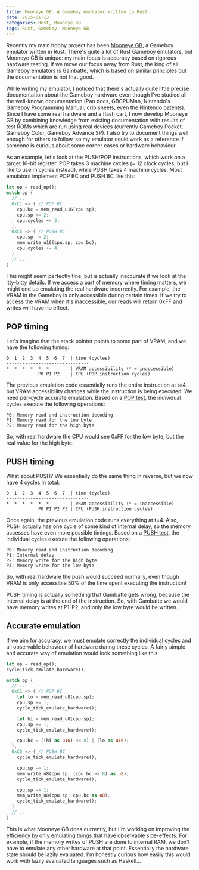 ```yaml
---
title: Mooneye GB: A Gameboy emulator written in Rust
date: 2015-01-13
categories: Rust, Mooneye GB
tags: Rust, Gameboy, Mooneye GB
---
```


Recently my main hobby project has been [Mooneye GB](https://github.com/Gekkio/mooneye-gb), a Gameboy emulator written in Rust. There's quite a lot of Rust Gameboy emulators, but Mooneye GB is unique: my main focus is accuracy based on rigorous hardware testing. If we move our focus away from Rust, the king of all Gameboy emulators is Gambatte, which is based on similar principles but the documentation is not that good.

While writing my emulator, I noticed that there's actually quite little precise documentation about the Gameboy hardware even though I've studied all the well-known documentation (Pan docs, GBCPUMan, Nintendo's Gameboy Programming Manual, crib sheets, even the Nintendo patents). Since I have some real hardware and a flash cart, I now develop Mooneye GB by combining knowledge from existing documentation with results of test ROMs which are run using real devices (currently Gameboy Pocket, Gameboy Color, Gameboy Advance SP). I also try to document things well enough for others to follow, so my emulator could work as a reference if someone is curious about some corner cases or hardware behaviour.

As an example, let's look at the PUSH/POP instructions, which work on a target 16-bit register. POP takes 3 machine cycles (= 12 clock cycles, but I like to use m cycles instead), while PUSH takes 4 machine cycles. Most emulators implement POP BC and PUSH BC like this:

```rust
let op = read_op();
match op {
  // ...
  0xC1 => { // POP BC
    cpu.bc = mem_read_u16(cpu.sp);
    cpu.sp += 2;
    cpu.cycles += 3;
  },
  0xC5 => { // PUSH BC
    cpu.sp -= 2;
    mem_write_u16(cpu.sp, cpu.bc);
    cpu.cycles += 4;
  }
  // ...
}
```

This might seem perfectly fine, but is actually inaccurate if we look at the itty-bitty details. If we access a part of memory where timing matters, we might end up emulating the real hardware incorrectly. For example, the VRAM in the Gameboy is only accessible during certain times. If we try to access the VRAM when it's inaccessible, our reads will return 0xFF and writes will have no effect.

## POP timing

Let's imagine that the stack pointer points to some part of VRAM, and we have the following timing:

    0  1  2  3  4  5  6  7  | time (cycles)
    -------------------------------
    *  *  *  *  *  *        | VRAM accessibility (* = inaccessible)
                P0 P1 P2    | CPU (POP instruction cycles)

The previous emulation code essentially runs the entire instruction at t=4, but VRAM accessibility changes while the instruction is being executed. We need per-cycle accurate emulation. Based on a [POP test](https://github.com/Gekkio/mooneye-gb/blob/master/tests/pop_timing/test.s), the individual cycles execute the following operations:

    P0: Memory read and instruction decoding
    P1: Memory read for the low byte
    P2: Memory read for the high byte

So, with real hardware the CPU would see 0xFF for the low byte, but the real value for the high byte.

## PUSH timing

What about PUSH? We essentially do the same thing in reverse, but we now have 4 cycles in total:

    0  1  2  3  4  5  6  7  | time (cycles)
    -------------------------------
    *  *  *  *  *  *        | VRAM accessibility (* = inaccessible)
                P0 P1 P2 P3 | CPU (PUSH instruction cycles)

Once again, the previous emulation code runs everything at t=4. Also, PUSH actually has one cycle of some kind of internal delay, so the memory accesses have even more possible timings. Based on a [PUSH test](https://github.com/Gekkio/mooneye-gb/blob/master/tests/push_timing/test.s), the individual cycles execute the following operations:

    P0: Memory read and instruction decoding
    P1: Internal delay
    P2: Memory write for the high byte
    P3: Memory write for the low byte

So, with real hardware the push would succeed normally, even though VRAM is only accessible 50% of the time spent executing the instruction!

PUSH timing is actually something that Gambatte gets wrong, because the internal delay is at the end of the instruction. So, with Gambatte we would have memory writes at P1-P2, and only the low byte would be written.

## Accurate emulation

If we aim for accuracy, we must emulate correctly the individual cycles and all observable behaviour of hardware during these cycles. A fairly simple and accurate way of emulation would look something like this:

```rust
let op = read_op();
cycle_tick_emulate_hardware();

match op {
  // ...
  0xC1 => { // POP BC
    let lo = mem_read_u8(cpu.sp);
    cpu.sp += 1;
    cycle_tick_emulate_hardware();

    let hi = mem_read_u8(cpu.sp);
    cpu.sp += 1;
    cycle_tick_emulate_hardware();

    cpu.bc = ((hi as u16) << 8) | (lo as u16);
  },
  0xC5 => { // PUSH BC
    cycle_tick_emulate_hardware();

    cpu.sp -= 1;
    mem_write_u8(cpu.sp, (cpu.bc >> 8) as u8);
    cycle_tick_emulate_hardware();

    cpu.sp -= 1;
    mem_write_u8(cpu.sp, cpu.bc as u8);
    cycle_tick_emulate_hardware();
  }
  // ...
}
```

This is what Mooneye GB does currently, but I'm working on improving the efficiency by only emulating things that have observable side-effects. For example, if the memory writes of PUSH are done to internal RAM, we don't have to emulate any other hardware at that point. Essentially the hardware state should be lazily evaluated. I'm honestly curious how easily this would work with lazily evaluated languages such as Haskell...
